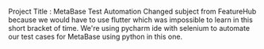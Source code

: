 Project Title : MetaBase Test Automation
Changed subject from FeatureHub because we would have to use flutter which was impossible to learn in this short bracket of time. 
We're using pycharm ide with selenium to automate our test cases for MetaBase
using python in this one.
